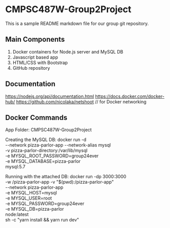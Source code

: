 # CMPSC487W-Group2Project

This is a sample README markdown file for our group git repository.

## Main Components

1. Docker containers for Node.js server and MySQL DB
2. Javascript based app
3. HTML/CSS with Bootstrap
4. GitHub repository

## Documentation
https://nodejs.org/api/documentation.html
https://docs.docker.com/docker-hub/
https://github.com/nicolaka/netshoot  // for Docker networking

## Docker Commands

App Folder: CMPSC487W-Group2Project

Creating the MySQL DB:
docker run -d \
    --network pizza-parlor-app --network-alias mysql \
    -v pizza-parlor-directory:/var/lib/mysql \
    -e MYSQL_ROOT_PASSWORD=group24ever \
    -e MYSQL_DATABASE=pizza-parlor \
    mysql:5.7

Running with the attached DB:
docker run -dp 3000:3000 \
  -w /pizza-parlor-app -v "$(pwd):/pizza-parlor-app" \
  --network pizza-parlor-app \
  -e MYSQL_HOST=mysql \
  -e MYSQL_USER=root \
  -e MYSQL_PASSWORD=group24ever \
  -e MYSQL_DB=pizza-parlor \
  node:latest \
  sh -c "yarn install && yarn run dev"
